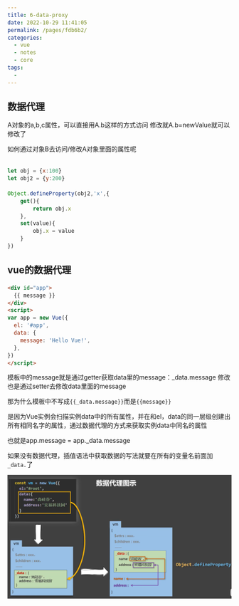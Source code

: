 ```yaml
---
title: 6-data-proxy
date: 2022-10-29 11:41:05
permalink: /pages/fdb6b2/
categories:
  - vue
  - notes
  - core
tags:
  - 
---
```

## 数据代理
A对象的a,b,c属性，可以直接用A.b这样的方式访问
修改就A.b=newValue就可以修改了

如何通过对象B去访问/修改A对象里面的属性呢

```js

let obj = {x:100}
let obj2 = {y:200}

Object.defineProperty(obj2,'x',{
    get(){
        return obj.x
    },
    set(value){
        obj.x = value
    }
})
```

## vue的数据代理

```html
<div id="app">
  {{ message }}
</div>
<script>
var app = new Vue({
  el: '#app',
  data: {
    message: 'Hello Vue!',
  },
})
</script>
```

模板中的message就是通过getter获取data里的message：_data.message
修改也是通过setter去修改data里面的message

那为什么模板中不写成`{{_data.message}}`而是`{{message}}`

是因为Vue实例会扫描实例data中的所有属性，并在和el，data的同一层级创建出所有相同名字的属性，通过数据代理的方式来获取实例data中同名的属性

也就是app.message = app._data.message

如果没有数据代理，插值语法中获取数据的写法就要在所有的变量名前面加`_data.`了

![](.//img/vue-proxy.png)
